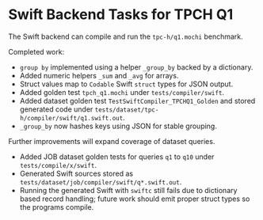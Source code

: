 # Swift Backend Tasks for TPCH Q1

The Swift backend can compile and run the `tpc-h/q1.mochi` benchmark.

Completed work:

- `group by` implemented using a helper `_group_by` backed by a dictionary.
- Added numeric helpers `_sum` and `_avg` for arrays.
- Struct values map to `Codable` Swift `struct` types for JSON output.
- Added golden test `tpch_q1.mochi` under `tests/compiler/swift`.
- Added dataset golden test `TestSwiftCompiler_TPCHQ1_Golden` and stored generated code under `tests/dataset/tpc-h/compiler/swift/q1.swift.out`.
- `_group_by` now hashes keys using JSON for stable grouping.

Further improvements will expand coverage of dataset queries.

- Added JOB dataset golden tests for queries `q1` to `q10` under `tests/compile/x/swift`.
- Generated Swift sources stored as `tests/dataset/job/compiler/swift/q*.swift.out`.
- Running the generated Swift with `swiftc` still fails due to dictionary based
  record handling; future work should emit proper struct types so the programs
  compile.
